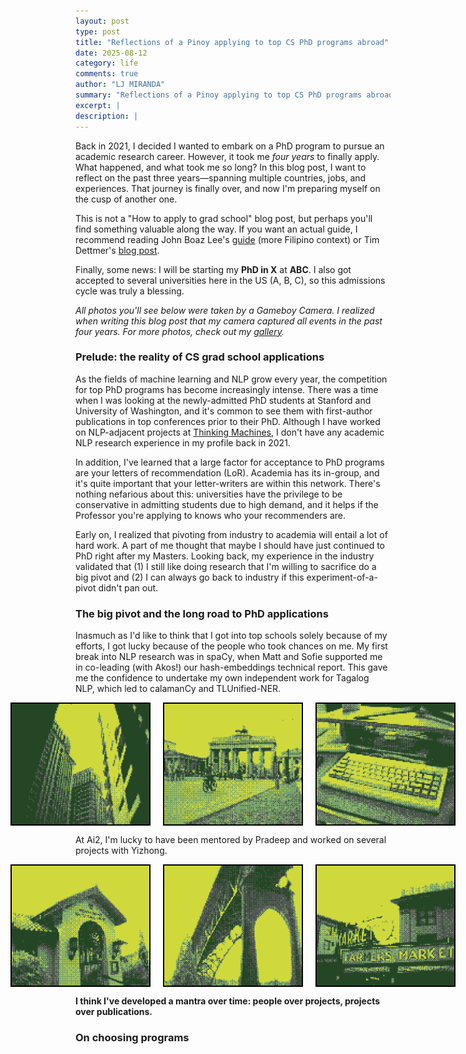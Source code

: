 ```yaml
---
layout: post
type: post
title: "Reflections of a Pinoy applying to top CS PhD programs abroad"
date: 2025-08-12
category: life
comments: true
author: "LJ MIRANDA"
summary: "Reflections of a Pinoy applying to top CS PhD programs abroad"
excerpt: |
description: |
---
```


<span class="firstcharacter">B</span>ack in 2021, I decided I wanted to embark on a PhD program to pursue an academic research career.
However, it took me *four years* to finally apply.
What happened, and what took me so long?
In this blog post, I want to reflect on the past three years&mdash;spanning multiple countries, jobs, and experiences.
That journey is finally over, and now I'm preparing myself on the cusp of another one.

This is not a "How to apply to grad school" blog post, but perhaps you'll find something valuable along the way.
If you want an actual guide, I recommend reading John Boaz Lee's [guide](https://drive.google.com/file/d/1N5ETwBh9dyLpxGRKIA9LXXJ_Jy44i1TP/view) (more Filipino context) or Tim Dettmer's [blog post](https://timdettmers.com/2018/11/26/phd-applications/).

Finally, some news: I will be starting my **PhD in X** at **ABC**.
I also got accepted to several universities here in the US (A, B, C), so this admissions cycle was truly a blessing.

*All photos you'll see below were taken by a Gameboy Camera. I realized when writing this blog post that my camera captured all events in the past four years. For more photos, check out my [gallery](/gallery).*


### Prelude: the reality of CS grad school applications

As the fields of machine learning and NLP grow every year, the competition for top PhD programs has become increasingly intense.
There was a time when I was looking at the newly-admitted PhD students at Stanford and University of Washington, and it's common to see them with first-author publications in top conferences prior to their PhD.
Although I have worked on NLP-adjacent projects at [Thinking Machines](https://thinkingmachin.es/), I don't have any academic NLP research experience in my profile back in 2021.

In addition, I've learned that a large factor for acceptance to PhD programs are your letters of recommendation (LoR).
Academia has its in-group, and it's quite important that your letter-writers are within this network.
There's nothing nefarious about this: universities have the privilege to be conservative in admitting students due to high demand, and it helps if the Professor you're applying to knows who your recommenders are.

Early on, I realized that pivoting from industry to academia will entail a lot of hard work.
A part of me thought that maybe I should have just continued to PhD right after my Masters.
Looking back, my experience in the industry validated that (1) I still like doing research that I'm willing to sacrifice do a big pivot and (2) I can always go back to industry if this experiment-of-a-pivot didn't pan out.

### The big pivot and the long road to PhD applications

Inasmuch as I'd like to think that I got into top schools solely because of my efforts, I got lucky because of the people who took chances on me.
My first break into NLP research was in spaCy, when Matt and Sofie supported me in co-leading (with Akos!) our hash-embeddings technical report.
This gave me the confidence to undertake my own independent work for Tagalog NLP, which led to calamanCy and TLUnified-NER.

<div style="display: flex; justify-content: center;">
<img src="/assets/png/grad-school/skyscraper.png" width="220" style="border: 2px solid black; margin: 0 10px;">
<img src="/assets/png/grad-school/berlin.png" width="220" style="border: 2px solid black; margin: 0 10px;">
<img src="/assets/png/grad-school/remote.png" width="220" style="border: 2px solid black; margin: 0 10px;">
</div>

At Ai2, I'm lucky to have been mentored by Pradeep and worked on several projects with Yizhong.


<div style="display: flex; justify-content: center;">
<img src="/assets/png/grad-school/library.png" width="220" style="border: 2px solid black; margin: 0 10px;">
<img src="/assets/png/grad-school/aurora.png" width="220" style="border: 2px solid black; margin: 0 10px;">
<img src="/assets/png/grad-school/market.png" width="220" style="border: 2px solid black; margin: 0 10px;">
</div>




**I think I've developed a mantra over time: people over projects, projects over publications.**

### On choosing programs


